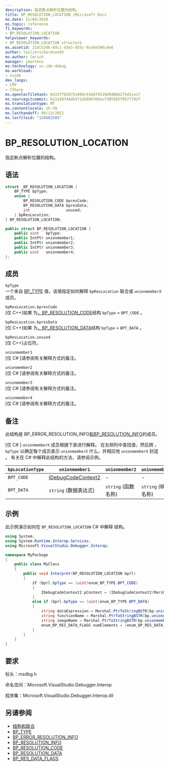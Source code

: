 ```yaml
---
description: 指定断点解析位置的结构。
title: BP_RESOLUTION_LOCATION |Microsoft Docs
ms.date: 11/04/2016
ms.topic: reference
f1_keywords:
- BP_RESOLUTION_LOCATION
helpviewer_keywords:
- BP_RESOLUTION_LOCATION structure
ms.assetid: 21dc5246-69c1-43e3-855c-9cd4e596c0e6
author: leslierichardson95
ms.author: lerich
manager: jmartens
ms.technology: vs-ide-debug
ms.workload:
- vssdk
dev_langs:
- CPP
- CSharp
ms.openlocfilehash: b433f7b58753408c916074539d9d0b6275d1ce17
ms.sourcegitcommit: b12a38744db371d2894769ecf305585f9577792f
ms.translationtype: MT
ms.contentlocale: zh-CN
ms.lasthandoff: 09/13/2021
ms.locfileid: "126602505"
---
```

# <a name="bp_resolution_location"></a>BP_RESOLUTION_LOCATION
指定断点解析位置的结构。

## <a name="syntax"></a>语法

```cpp
struct _BP_RESOLUTION_LOCATION {
    BP_TYPE bpType;
    union {
        BP_RESOLUTION_CODE bpresCode;
        BP_RESOLUTION_DATA bpresData;
        int                unused;
    } bpResLocation;
} BP_RESOLUTION_LOCATION;
```

```csharp
public struct BP_RESOLUTION_LOCATION {
    public uint   bpType;
    public IntPtr unionmember1;
    public IntPtr unionmember2;
    public IntPtr unionmember3;
    public uint   unionmember4;
};
```

## <a name="members"></a>成员
`bpType`\
一个来自 [BP_TYPE](../../../extensibility/debugger/reference/bp-type.md) 值，该值指定如何解释 `bpResLocation` 联合或 `unionmemberX` 成员。

`bpResLocation.bpresCode`\
[仅 C++]如果 为[，BP_RESOLUTION_CODE](../../../extensibility/debugger/reference/bp-resolution-code.md)结构 `bpType`  =  `BPT_CODE` 。

`bpResLocation.bpresData`\
[仅 C++]如果 为[，BP_RESOLUTION_DATA](../../../extensibility/debugger/reference/bp-resolution-data.md)结构 `bpType`  =  `BPT_DATA` 。

`bpResLocation.unused`\
[仅 C++]占位符。

`unionmember1`\
[仅 C# ]请参阅有关解释方式的备注。

`unionmember2`\
[仅 C# ]请参阅有关解释方式的备注。

`unionmember3`\
[仅 C# ]请参阅有关解释方式的备注。

`unionmember4`\
[仅 C# ]请参阅有关解释方式的备注。

## <a name="remarks"></a>备注
此结构是 BP_ERROR_RESOLUTION_INFO[和](../../../extensibility/debugger/reference/bp-resolution-info.md)[BP_RESOLUTION_INFO](../../../extensibility/debugger/reference/bp-error-resolution-info.md)的成员。

 [仅 C# ] `unionmemberX` 成员根据下表进行解释。 在左侧列中查找值，然后跨 ， `bpType` 以确定每个成员表示 `unionmemberX` 什么，并相应地 `unionmemberX` 封送 。 有关在 C# 中解释此结构的方法，请参阅示例。

|`bpLocationType`|`unionmember1`|`unionmember2`|`unionmember3`|`unionmember4`|
|----------------------|--------------------|--------------------|--------------------|--------------------|
|`BPT_CODE`|[IDebugCodeContext2](../../../extensibility/debugger/reference/idebugcodecontext2.md)|-|-|-|
|`BPT_DATA`|`string` (数据表达式) |`string` (函数名称) |`string` (映像名称) |`enum_BP_RES_DATA_FLAGS`|

## <a name="example"></a>示例
此示例演示如何在 `BP_RESOLUTION_LOCATION` C# 中解释 结构。

```csharp
using System;
using System.Runtime.Interop.Services;
using Microsoft.VisualStudio.Debugger.Interop;

namespace MyPackage
{
    public class MyClass
    {
        public void Interpret(BP_RESOLUTION_LOCATION bprl)
        {
            if (bprl.bpType == (uint)enum_BP_TYPE.BPT_CODE)
            {
                IDebugCodeContext2 pContext = (IDebugCodeContext2)Marshal.GetObjectForIUnknown(bp.unionmember1);
            }
            else if (bprl.bpType == (uint)enum_BP_TYPE.BPT_DATA)
            {
                string dataExpression = Marshal.PtrToStringBSTR(bp.unionmember3);
                string functionName = Marshal.PtrToStringBSTR(bp.unionmember2);
                string imageName = Marshal.PtrToStringBSTR(bp.unionmember3);
                enum_BP_RES_DATA_FLAGS numElements = (enum_BP_RES_DATA_FLAGS)bp.unionmember4;
            }
        }
    }
}
```

## <a name="requirements"></a>要求
标头：msdbg.h

命名空间：Microsoft.VisualStudio.Debugger.Interop

程序集：Microsoft.VisualStudio.Debugger.Interop.dll

## <a name="see-also"></a>另请参阅
- [结构和联合](../../../extensibility/debugger/reference/structures-and-unions.md)
- [BP_TYPE](../../../extensibility/debugger/reference/bp-type.md)
- [BP_ERROR_RESOLUTION_INFO](../../../extensibility/debugger/reference/bp-error-resolution-info.md)
- [BP_RESOLUTION_INFO](../../../extensibility/debugger/reference/bp-resolution-info.md)
- [BP_RESOLUTION_CODE](../../../extensibility/debugger/reference/bp-resolution-code.md)
- [BP_RESOLUTION_DATA](../../../extensibility/debugger/reference/bp-resolution-data.md)
- [BP_RES_DATA_FLAGS](../../../extensibility/debugger/reference/bp-res-data-flags.md)
